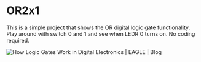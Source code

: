 # OR2x1

This is a simple project that shows the OR digital logic gate functionality. Play around with switch 0 and 1 and see when LEDR 0 turns on. No coding required.

![How Logic Gates Work in Digital Electronics | EAGLE | Blog](https://www.autodesk.com/products/eagle/blog/wp-content/uploads/2017/05/Or-gate-en.svg_.png)
